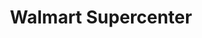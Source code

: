 ---
title: "Walmart Supercenter"
url: /grand-forks/walmart-supercenter-gateway-drive/
shop: supermarket
---